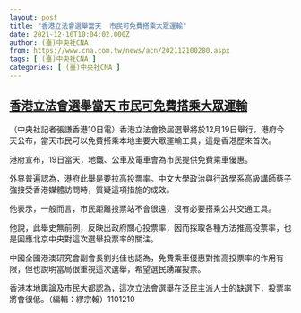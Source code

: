```yaml
---
layout: post
title: "香港立法會選舉當天  市民可免費搭乘大眾運輸"
date: 2021-12-10T10:04:02.000Z
author: (臺)中央社CNA
from: https://www.cna.com.tw/news/acn/202112100280.aspx
tags: [ (臺)中央社CNA ]
categories: [ (臺)中央社CNA ]
---
```

<!--1639130642000-->
[香港立法會選舉當天  市民可免費搭乘大眾運輸](https://www.cna.com.tw/news/acn/202112100280.aspx)
------

<div>
<div></div><div><p>（中央社記者張謙香港10日電）香港立法會換屆選舉將於12月19日舉行，港府今天公布，當天市民可以免費搭乘本地主要大眾運輸工具，這是香港歷來首次。</p><p>港府宣布，19日當天，地鐵、公車及電車會為市民提供免費乘車優惠。</p><p>外界普遍認為，港府此舉是要拉高投票率。中文大學政治與行政學系高級講師蔡子強接受香港媒體訪問時，質疑這項措施的成效。</p><p>他表示，一般而言，市民距離投票站不會很遠，沒有必要搭乘公共交通工具。</p><p>他說，此舉史無前例，反映出政府關心投票率，因而採取各種方法推高投票率，也是回應北京中央對這次選舉投票率的關注。</p><p>中國全國港澳研究會副會長劉兆佳也認為，免費乘車優惠對推高投票率的作用有限，但也說明當局很重視這次選舉，希望選民踴躍投票。</p><p>香港本地輿論及市民大都認為，這次立法會選舉在泛民主派人士的缺選下，投票率將會很低。（編輯：繆宗翰）1101210</p></div>
</div>
